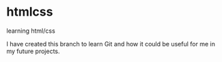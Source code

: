 # htmlcss
learning html/css

I have created this branch to learn Git and how it could be useful for me in my future projects.
